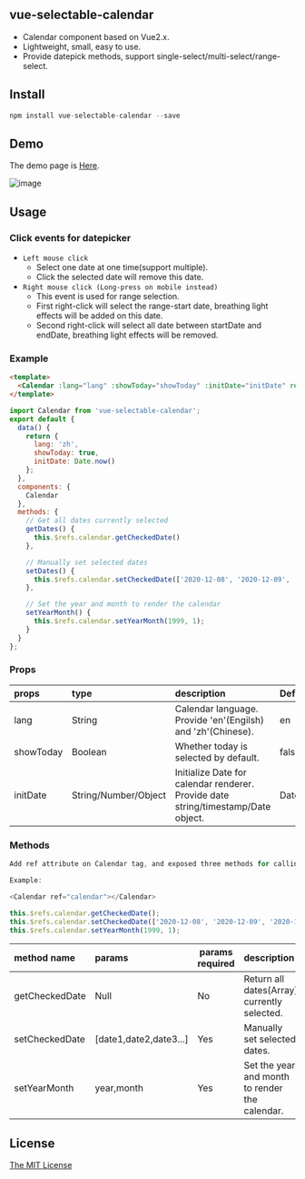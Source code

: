 ## vue-selectable-calendar 

* Calendar component based on Vue2.x. 
* Lightweight, small, easy to use.
* Provide datepick methods, support single-select/multi-select/range-select. 

## Install
```javascript
npm install vue-selectable-calendar --save
```

## Demo 
The demo page is [Here](http://yjianoops.github.io/vue-selectable-calendar/demo/index.html).  

![image](https://raw.githubusercontent.com/yjianoops/yjoosps.github.io/master/assets/images/imgs/exploring-functional-programming.jpg)  

## Usage

### Click events for datepicker
* ```Left mouse click```  
  * Select one date at one time(support multiple).  
  * Click the selected date will remove this date.
* ```Right mouse click (Long-press on mobile instead)```  
  * This event is used for range selection.  
  * First right-click will select the range-start date, breathing light effects will be added on this date.  
  * Second right-click will select all date between startDate and endDate, breathing light effects will be removed.

### Example
```html
<template>
  <Calendar :lang="lang" :showToday="showToday" :initDate="initDate" ref="calendar" />
</template>
```
```javascript
import Calendar from 'vue-selectable-calendar';
export default {
  data() {
    return {
      lang: 'zh',
      showToday: true,
      initDate: Date.now()
    };
  },
  components: {
    Calendar
  },
  methods: {
    // Get all dates currently selected
    getDates() {
      this.$refs.calendar.getCheckedDate()
    },

    // Manually set selected dates
    setDates() {
      this.$refs.calendar.setCheckedDate(['2020-12-08', '2020-12-09', '2020-12-10'])
    },

    // Set the year and month to render the calendar
    setYearMonth() {
      this.$refs.calendar.setYearMonth(1999, 1);
    }
  }
};
```  

### Props
| props     | type                 | description                                                                       | Default    | Required |
| :-------- | :------------------- | :-------------------------------------------------------------------------------- | :--------- | :------- |
| lang      | String               | Calendar language. Provide 'en'(Engilsh) and 'zh'(Chinese).                       | en         | No       |
| showToday | Boolean              | Whether today is selected by default.                                             | false      | No       |
| initDate  | String/Number/Object | Initialize Date for calendar renderer. Provide date string/timestamp/Date object. | Date.now() | No       |

### Methods
```javascript
Add ref attribute on Calendar tag, and exposed three methods for calling.  

Example:  

<Calendar ref="calendar"></Calendar>

this.$refs.calendar.getCheckedDate();
this.$refs.calendar.setCheckedDate(['2020-12-08', '2020-12-09', '2020-12-10']);
this.$refs.calendar.setYearMonth(1999, 1);
```  
| method name    | params                 | params required | description                                    |
| :------------- | :--------------------- | --------------- | :--------------------------------------------- |
| getCheckedDate | Null                   | No              | Return all dates(Array) currently selected.    |
| setCheckedDate | [date1,date2,date3...] | Yes             | Manually set selected dates.                   |
| setYearMonth   | year,month             | Yes             | Set the year and month to render the calendar. |

## License

[The MIT License](http://opensource.org/licenses/MIT)